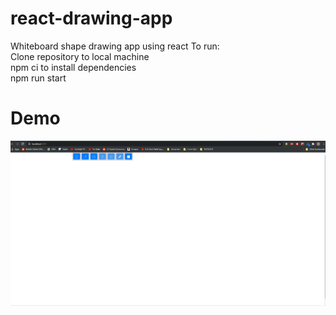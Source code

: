 # react-drawing-app
Whiteboard shape drawing app using react
To run:<br />
Clone repository to local machine <br />
npm ci to install dependencies <br />
npm run start

# Demo
![Demo](https://github.com/jda10/react-drawing-app/blob/master/demoV2.gif)
